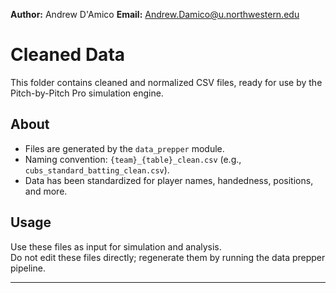 **Author:** Andrew D'Amico
**Email:** Andrew.Damico@u.northwestern.edu
# Cleaned Data

This folder contains cleaned and normalized CSV files, ready for use by the Pitch-by-Pitch Pro simulation engine.

## About

- Files are generated by the `data_prepper` module.
- Naming convention: `{team}_{table}_clean.csv` (e.g., `cubs_standard_batting_clean.csv`).
- Data has been standardized for player names, handedness, positions, and more.

## Usage

Use these files as input for simulation and analysis.  
Do not edit these files directly; regenerate them by running the data prepper pipeline.

---
